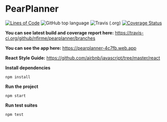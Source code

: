 # PearPlanner

[![Lines of Code](https://sonarcloud.io/api/project_badges/measure?project=nfirme_pearplanner&metric=ncloc)](https://sonarcloud.io/dashboard?id=nfirme_pearplanner) <img alt="GitHub top language" src="https://img.shields.io/github/languages/top/nfirme/pearplanner"> <img alt="Travis (.org)" src="https://img.shields.io/travis/nfirme/pearplanner"> <a href='https://coveralls.io/github/nfirme/pearplanner?branch=frontend'><img src='https://coveralls.io/repos/github/nfirme/pearplanner/badge.svg?branch=frontend' alt='Coverage Status' /></a>



**You can see latest build and coverage report here:**
https://travis-ci.org/github/nfirme/pearplanner/branches

**You can see the app here:**
https://pearplanner-4c7fb.web.app

**React Style Guide:**
 https://github.com/airbnb/javascript/tree/master/react 
 
**Install dependencies**
```
npm install
```
**Run the project**
```
npm start
```
**Run test suites**
```
npm test
```
